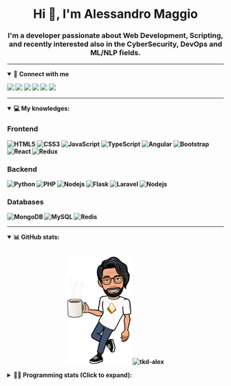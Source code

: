<h1 align="center">Hi 👋, I'm Alessandro Maggio</h1>
<h3 align="center">I'm a developer passionate about Web Development, Scripting, and recently interested also in the CyberSecurity, DevOps and ML/NLP fields.</h3>

____

<details open>
<summary>🤝 <b>Connect with me<b></summary>

<p align = "center">

[<img src="https://img.shields.io/badge/twitter-1DA1F2.svg?&style=for-the-badge&logo=twitter&logoColor=white" />](https://twitter.com/TkdAxel)
[<img src ="https://img.shields.io/badge/portfolio-web-%23.svg?&style=for-the-badge&logo=&logoColor=white%22">](https://alessandromaggio.it/)
[<img src ="https://img.shields.io/badge/Telegram-1ca0f1.svg?&style=for-the-badge&logo=Telegram&logoColor=white%22&link=https://t.me/TkdAlex">](https://t.me/TkdAlex/)
[<img src="https://img.shields.io/badge/gmail-c14438.svg?&style=for-the-badge&logo=Gmail&logoColor=white&link=mailto:alex.tkd.alex@gmail.com"/>](mailto:alex.tkd.alex@gmail.com)
[<img src="https://img.shields.io/badge/linkedin-0077B5.svg?&style=for-the-badge&logo=linkedin&logoColor=white" />](https://www.linkedin.com/in/aalessandromaggio/)
[<img src = "https://img.shields.io/badge/instagram-E4405F.svg?&style=for-the-badge&logo=instagram&logoColor=white">](https://www.instagram.com/tkd_alex/)
<!--- [![Visits Badge](https://badges.pufler.dev/visits/tkd-alex/tkd-alex?style=for-the-badge&color=blue)](https://github.com/tkd-alex/tkd-alex) -->

</p>

</details>

---

<details open>
<summary>💻 <b>My knowledges</b>: </summary>

### Frontend
![HTML5](https://img.shields.io/badge/-HTML5-E34F26.svg?style=for-the-badge&logo=html5&logoColor=ffffff)
![CSS3](https://img.shields.io/badge/-CSS3-1572B6.svg?style=for-the-badge&logo=css3)
![JavaScript](https://img.shields.io/badge/-JavaScript-282C34?style=for-the-badge&logo=javascript)
![TypeScript](https://img.shields.io/badge/-TypeScript-007ACC?style=for-the-badge&logo=typescript)
![Angular](https://img.shields.io/badge/-Angular-DD0031?style=for-the-badge&logo=angular)
![Bootstrap](https://img.shields.io/badge/-Bootstrap-563D7C.svg?style=for-the-badge&logo=bootstrap)
![React](https://img.shields.io/badge/-React-282C34.svg?style=for-the-badge&logo=react&logoColor=ffffff)
![Redux](https://img.shields.io/badge/-Redux-764ABC.svg?style=for-the-badge&logo=redux)

### Backend
![Python](https://img.shields.io/badge/-Python-3776AB.svg?style=for-the-badge&logo=Python&logoColor=ffffff)
![PHP](https://img.shields.io/badge/-PHP-777BB4.svg?style=for-the-badge&logo=PHP&logoColor=ffffff)
![Nodejs](https://img.shields.io/badge/-Bash-4EAA25.svg?style=for-the-badge&logo=gnu-bash&logoColor=ffffff)
![Flask](https://img.shields.io/badge/-Flask-282C34.svg?style=for-the-badge&logo=flask)
![Laravel](https://img.shields.io/badge/-Laravel-FF2D20.svg?style=for-the-badge&logo=laravel&logoColor=ffffff)
![Nodejs](https://img.shields.io/badge/-Nodejs-339933.svg?style=for-the-badge&logo=Node.js&logoColor=ffffff)

### Databases
![MongoDB](https://img.shields.io/badge/-MongoDB-47A248?style=for-the-badge&logo=mongodb&logoColor=ffffff)
![MySQL](https://img.shields.io/badge/-MySQL-4479A1?style=for-the-badge&logo=mysql&logoColor=ffffff)
![Redis](https://img.shields.io/badge/-Redis-DC382D?style=for-the-badge&logo=Redis&logoColor=ffffff)

</details>

---

<details open>
 <summary>📊 <b>GitHub stats</b>: </summary>

<br>

<p align = "center">
    <img src="https://raw.githubusercontent.com/Tkd-Alex/tkd-alex/master/images/321517cd-ff68-41a7-b0d1-e765680568a7-8b6448d9-c944-4146-b633-adbdd25cb471-v1.png" height="250" />
    <img src="https://github-readme-stats.vercel.app/api?username=tkd-alex&show_icons=true&count_private=true&hide_border=true&line_height=25" alt="tkd-alex">
</p>

</design>

<details>
 <summary>👨‍💻 <b>Programming stats (Click to expand)</b>: </summary>
 
<!--START_SECTION:waka-->
![Code Time](http://img.shields.io/badge/Code%20Time-2%2C538%20hrs%2037%20mins-blue)

**I'm an Early 🐤** 

```text
🌞 Morning                18296 commits       ██████░░░░░░░░░░░░░░░░░░░   25.16 % 
🌆 Daytime                28638 commits       ██████████░░░░░░░░░░░░░░░   39.39 % 
🌃 Evening                23601 commits       ████████░░░░░░░░░░░░░░░░░   32.46 % 
🌙 Night                  2177 commits        █░░░░░░░░░░░░░░░░░░░░░░░░   02.99 % 
```
📅 **I'm Most Productive on Wednesday** 

```text
Monday                   13435 commits       █████░░░░░░░░░░░░░░░░░░░░   18.48 % 
Tuesday                  12470 commits       ████░░░░░░░░░░░░░░░░░░░░░   17.15 % 
Wednesday                14036 commits       █████░░░░░░░░░░░░░░░░░░░░   19.30 % 
Thursday                 11044 commits       ████░░░░░░░░░░░░░░░░░░░░░   15.19 % 
Friday                   11266 commits       ████░░░░░░░░░░░░░░░░░░░░░   15.49 % 
Saturday                 4687 commits        ██░░░░░░░░░░░░░░░░░░░░░░░   06.45 % 
Sunday                   5774 commits        ██░░░░░░░░░░░░░░░░░░░░░░░   07.94 % 
```


📊 **This Week I Spent My Time On** 

```text
🕑︎ Time Zone: Europe/Rome

💬 Programming Languages: 
Bash                     1 hr 26 mins        █████████████░░░░░░░░░░░░   51.52 % 
Python                   35 mins             █████░░░░░░░░░░░░░░░░░░░░   21.14 % 
Text                     27 mins             ████░░░░░░░░░░░░░░░░░░░░░   16.29 % 
Objective-C              8 mins              █░░░░░░░░░░░░░░░░░░░░░░░░   04.80 % 
TOML                     5 mins              █░░░░░░░░░░░░░░░░░░░░░░░░   03.51 % 

🔥 Editors: 
Sublime Text             2 hrs 47 mins       █████████████████████████   100.00 % 

💻 Operating System: 
Linux                    2 hrs 47 mins       █████████████████████████   100.00 % 
```

**I Mostly Code in Python** 

```text
Python                   33 repos            ██████████░░░░░░░░░░░░░░░   41.77 % 
JavaScript               13 repos            ████░░░░░░░░░░░░░░░░░░░░░   16.46 % 
TypeScript               5 repos             ██░░░░░░░░░░░░░░░░░░░░░░░   06.33 % 
CSS                      5 repos             ██░░░░░░░░░░░░░░░░░░░░░░░   06.33 % 
HTML                     5 repos             ██░░░░░░░░░░░░░░░░░░░░░░░   06.33 % 
```




 Last Updated on 22/08/2023 06:16:52 UTC
<!--END_SECTION:waka-->

</details>
